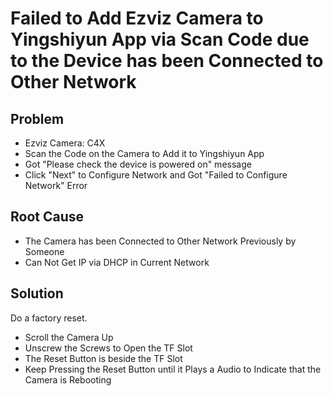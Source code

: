 # Failed to Add Ezviz Camera to Yingshiyun App via Scan Code due to the Device has been Connected to Other Network

## Problem
* Ezviz Camera: C4X
* Scan the Code on the Camera to Add it to Yingshiyun App
* Got "Please check the device is powered on" message
* Click "Next" to Configure Network and Got "Failed to Configure Network" Error

## Root Cause
* The Camera has been Connected to Other Network Previously by Someone
* Can Not Get IP via DHCP in Current Network

## Solution
Do a factory reset.

* Scroll the Camera Up
* Unscrew the Screws to Open the TF Slot
* The Reset Button is beside the TF Slot
* Keep Pressing the Reset Button until it Plays a Audio to Indicate that the Camera is Rebooting
